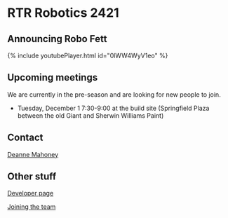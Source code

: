 # RTR Robotics 2421

## Announcing Robo Fett

{% include youtubePlayer.html id="0lWW4WyV1eo" %}

## Upcoming meetings

We are currently in the pre-season and are looking for new people to join.

* Tuesday, December 1 7:30-9:00 at the build site (Springfield Plaza between the old Giant and Sherwin Williams Paint)

## Contact

[Deanne Mahoney](mailto:first2421@gmail.com)

## Other stuff
[Developer page](/developers)

[Joining the team](/welcome)
